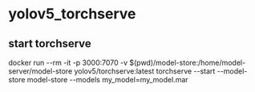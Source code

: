 # yolov5_torchserve

## start torchserve
docker run --rm -it -p 3000:7070 -v $(pwd)/model-store:/home/model-server/model-store yolov5/torchserve:latest torchserve --start --model-store model-store --models my_model=my_model.mar
